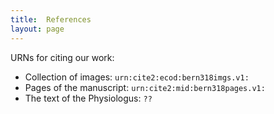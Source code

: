 ```yaml
---
title:  References
layout: page
---
```



URNs for citing our work:


-   Collection of images: `urn:cite2:ecod:bern318imgs.v1:`
-   Pages of the manuscript: `urn:cite2:mid:bern318pages.v1:`
-   The text of the Physiologus:  `??`
